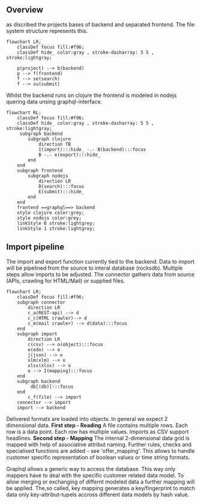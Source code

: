 ## Overview

as discribed the projects bases of backend and separated frontend. The file system structure represents this.

```mermaid
flowchart LR;
    classDef focus fill:#f96;
    classDef hide_ color:gray , stroke-dasharray: 5 5 , stroke:lightgray;

    p(project) --> b(backend)
    p --> f(frontend)
    f --> se(search)
    f --> su(submit)

```

Whilst the backend runs on clojure the frontend is modeled in nodejs quering data unsing graphql-interface.

```mermaid
flowchart RL;
    classDef focus fill:#f96;
    classDef hide_ color:gray , stroke-dasharray: 5 5 , stroke:lightgray;
     subgraph backend
        subgraph clojure
            direction TB
            I(import):::hide_ -.- B(backend):::focus
            B -.- e(export):::hide_
        end
    end
    subgraph frontend
        subgraph nodejs
            direction LR
            D(search):::focus
            E(submit):::hide_
        end
    end
    frontend ==graphql==> backend
    style clojure color:grey;
    style nodejs color:grey;
    linkStyle 0 stroke:lightgrey;
    linkStyle 1 stroke:lightgrey;
```

## Import pipeline

The import and export function currently tied to the backend. Data to import will be pipelined from the source to interal database (rocksdb). Multiple steps allow imports to be adjusted. The connector gathers data from source (APIs, crawling for HTML/Mail) or supplied files.

```mermaid
flowchart LR;
    classDef focus fill:#f96;
    subgraph connector
        direction LR
        c_a(REST-api) --> d
        c_c(HTML crawler)--> d
        c_m(mail crawler) --> d(data):::focus
    end
    subgraph import
        direction LR
        c(csv) --> o(object):::focus
        e(edn) --> o
        j(json) --> o
        xlm(xlm) --> o
        xlsx(xlsx) --> o
        o --> I(mapping):::focus
    end
    subgraph backend
         db[(db)]:::focus
    end
        c_f(file) --> import
    connector --> import
    import --> backend
```

Delivered formats are loaded into objects. In general we expect 2 dimensional data.
**First step - Reading** A file contains multiple rows. Each row is a data point. Each row has multiple values. Imports as CSV support headlines.
**Second step - Mapping** The internal 2-dimensional data grid is mapped with help of associative attribut naming. Further rules, checks and specialised functions are added - see 'offer_mapping'. This allows to handle customer specific representation of boolean values or time string formats.

Graphql allows a generic way to access the database. This way only mappers have to deal with the specific customer related data model. To allow merging or exchanging of differnt modeled data a further mapping will be applied. The,so called, key mapping generates a key/fingerprint to match data only key-attribut-tupels accross different data models by hash value.
